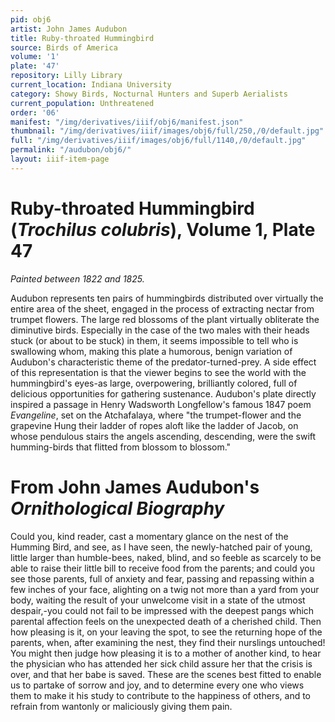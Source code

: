 ```yaml
---
pid: obj6
artist: John James Audubon
title: Ruby-throated Hummingbird
source: Birds of America
volume: '1'
plate: '47'
repository: Lilly Library
current_location: Indiana University
category: Showy Birds, Nocturnal Hunters and Superb Aerialists
current_population: Unthreatened
order: '06'
manifest: "/img/derivatives/iiif/obj6/manifest.json"
thumbnail: "/img/derivatives/iiif/images/obj6/full/250,/0/default.jpg"
full: "/img/derivatives/iiif/images/obj6/full/1140,/0/default.jpg"
permalink: "/audubon/obj6/"
layout: iiif-item-page
---
```



# Ruby-throated Hummingbird (_Trochilus colubris_), Volume 1, Plate 47

_Painted between 1822 and 1825._

Audubon represents ten pairs of hummingbirds distributed over virtually the entire area of the sheet, engaged in the process of extracting nectar from trumpet flowers. The large red blossoms of the plant virtually obliterate the diminutive birds. Especially in the case of the two males with their heads stuck (or about to be stuck) in them, it seems impossible to tell who is swallowing whom, making this plate a humorous, benign variation of Audubon's characteristic theme of the predator-turned-prey. A side effect of this representation is that the viewer begins to see the world with the hummingbird's eyes-as large, overpowering, brilliantly colored, full of delicious opportunities for gathering sustenance. Audubon's plate directly inspired a passage in Henry Wadsworth Longfellow's famous 1847 poem _Evangeline_, set on the Atchafalaya, where "the trumpet-flower and the grapevine Hung their ladder of ropes aloft like the ladder of Jacob, on whose pendulous stairs the angels ascending, descending, were the swift humming-birds that flitted from blossom to blossom."

# From John James Audubon's _Ornithological Biography_

Could you, kind reader, cast a momentary glance on the nest of the Humming Bird, and see, as I have seen, the newly-hatched pair of young, little larger than humble-bees, naked, blind, and so feeble as scarcely to be able to raise their little bill to receive food from the parents; and could you see those parents, full of anxiety and fear, passing and repassing within a few inches of your face, alighting on a twig not more than a yard from your body, waiting the result of your unwelcome visit in a state of the utmost despair,-you could not fail to be impressed with the deepest pangs which parental affection feels on the unexpected death of a cherished child. Then how pleasing is it, on your leaving the spot, to see the returning hope of the parents, when, after examining the nest, they find their nurslings untouched! You might then judge how pleasing it is to a mother of another kind, to hear the physician who has attended her sick child assure her that the crisis is over, and that her babe is saved. These are the scenes best fitted to enable us to partake of sorrow and joy, and to determine every one who views them to make it his study to contribute to the happiness of others, and to refrain from wantonly or maliciously giving them pain.
